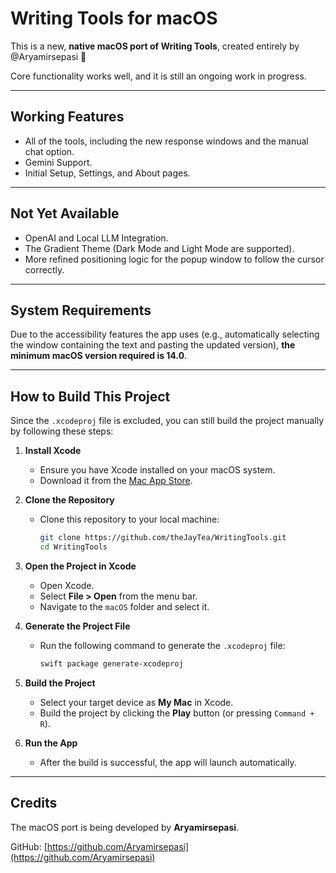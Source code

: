 # Writing Tools for macOS

This is a new, **native macOS port of Writing Tools**, created entirely by @Aryamirsepasi 🎉

Core functionality works well, and it is still an ongoing work in progress.

---

## Working Features
- All of the tools, including the new response windows and the manual chat option.
- Gemini Support.
- Initial Setup, Settings, and About pages.

---

## Not Yet Available
- OpenAI and Local LLM Integration.
- The Gradient Theme (Dark Mode and Light Mode are supported).
- More refined positioning logic for the popup window to follow the cursor correctly.

---

## System Requirements
Due to the accessibility features the app uses (e.g., automatically selecting the window containing the text and pasting the updated version), **the minimum macOS version required is 14.0**.

---

## How to Build This Project

Since the `.xcodeproj` file is excluded, you can still build the project manually by following these steps:

1. **Install Xcode**
   - Ensure you have Xcode installed on your macOS system.
   - Download it from the [Mac App Store](https://apps.apple.com/us/app/xcode/id497799835).

2. **Clone the Repository**
   - Clone this repository to your local machine:
     ```bash
     git clone https://github.com/theJayTea/WritingTools.git
     cd WritingTools
     ```

3. **Open the Project in Xcode**
   - Open Xcode.
   - Select **File > Open** from the menu bar.
   - Navigate to the `macOS` folder and select it.

4. **Generate the Project File**
   - Run the following command to generate the `.xcodeproj` file:
     ```bash
     swift package generate-xcodeproj
     ```

5. **Build the Project**
   - Select your target device as **My Mac** in Xcode.
   - Build the project by clicking the **Play** button (or pressing `Command + R`).

6. **Run the App**
   - After the build is successful, the app will launch automatically.

---

## Credits

The macOS port is being developed by **Aryamirsepasi**.

GitHub: [https://github.com/Aryamirsepasi](https://github.com/Aryamirsepasi)
